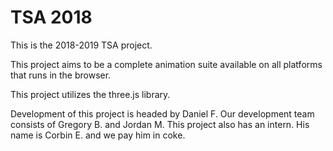 # TSA 2018
This is the 2018-2019 TSA project. 

This project aims to be a complete animation suite available on all platforms that runs in the browser.

This project utilizes the three.js library.

Development of this project is headed by Daniel F. 
Our development team consists of Gregory B. and Jordan M. 
This project also has an intern. His name is Corbin E. and we pay him in coke.